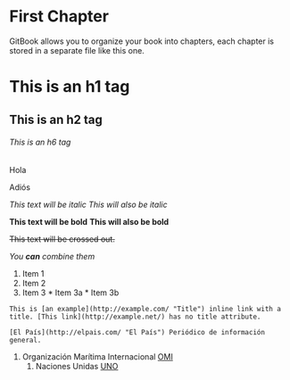 # First Chapter

GitBook allows you to organize your book into chapters, each chapter is stored in a separate file like this one.

# This is an h1 tag
## This is an h2 tag
###### This is an h6 tag 

Hola

Adiós

*This text will be italic* _This will also be italic_

  **This text will be bold** __This will also be bold__ 
  
  ~~This text will be crossed out.~~ 
  
  _You **can** combine them_ 
  
  1. Item 1 
  2. Item 2
  3. Item 3 
    * Item 3a 
    * Item 3b 
    
    This is [an example](http://example.com/ "Title") inline link with a title. [This link](http://example.net/) has no title attribute. 
    
    [El País](http://elpais.com/ "El País") Periódico de información general.
    
    
  1. Organización Marítima Internacional [OMI](http://www.imo.org)
     1. Naciones Unidas [UNO](http://www.uno.org)